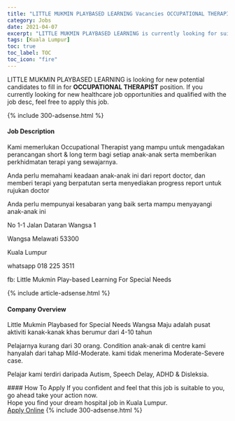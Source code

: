 ```yaml
---
title: "LITTLE MUKMIN PLAYBASED LEARNING Vacancies OCCUPATIONAL THERAPIST" 
category: Jobs 
date: 2021-04-07 
excerpt: "LITTLE MUKMIN PLAYBASED LEARNING is currently looking for suitable person to fill in the OCCUPATIONAL THERAPIST which positioned at Kuala Lumpur" 
tags: [Kuala Lumpur] 
toc: true 
toc_label: TOC 
toc_icon: "fire" 
--- 
```


<p>LITTLE MUKMIN PLAYBASED LEARNING is looking for new potential candidates to fill in for <b>OCCUPATIONAL THERAPIST</b> position. If you currently looking for new healthcare job opportunities and qualified with the job desc, feel free to apply this job.
</p>{% include 300-adsense.html %} 
<div><div><h4>Job Description</h4></div><div><div><span><div><p>Kami memerlukan Occupational Therapist yang mampu untuk mengadakan perancangan short &amp; long term bagi setiap anak-anak serta memberikan perkhidmatan terapi yang sewajarnya.</p><p>Anda perlu memahami keadaan anak-anak ini dari report doctor, dan memberi terapi yang berpatutan serta menyediakan progress report untuk rujukan doctor</p><p>Anda perlu mempunyai kesabaran yang baik serta mampu menyayangi anak-anak ini</p><p>No 1-1 Jalan Dataran Wangsa 1</p><p>Wangsa Melawati 53300</p><p>Kuala Lumpur</p><p>whatsapp 018 225 3511</p><p>fb: Little Mukmin Play-based Learning For Special Needs</p></div></span></div></div></div> 
{% include article-adsense.html %} 
<div><div><h4>Company Overview</h4></div><div><div><span><div><p>Little Mukmin Playbased for Special Needs Wangsa Maju adalah pusat aktiviti kanak-kanak khas berumur dari 4-10 tahun</p><p>Pelajarnya kurang dari 30 orang. Condition anak-anak di centre kami hanyalah dari tahap Mild-Moderate. kami tidak menerima Moderate-Severe case.</p><p>Pelajar kami terdiri daripada Autism, Speech Delay, ADHD &amp; Disleksia.</p></div></span></div></div></div> 
#### How To Apply 
If you confident and feel that this job is suitable to you, go ahead take your action now. <br/> 
Hope you find your dream hospital job in Kuala Lumpur. <br/> 
<a href="https://www.jobstreet.com.my/en/job/occupational-therapist-4513324?jobId=jobstreet-my-job-4513324" class="btn btn--warning" target="_blank" rel="nofollow noopenner">Apply Online</a> 
{% include 300-adsense.html %} 